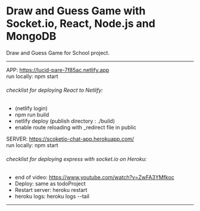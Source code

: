 # Draw and Guess Game with Socket.io, React, Node.js and MongoDB

Draw and Guess Game for School project.

<hr/>

APP: https://lucid-pare-7f85ac.netlify.app
<br />
run locally: npm start

###### checklist for deploying React to Netlify:
- (netlify login)
- npm run build
- netlify deploy (publish directory : ./build)
- enable route reloading with _redirect file in public

SERVER: https://scoketio-chat-app.herokuapp.com/
<br />
run locally: npm start

###### checklist for deploying express with socket.io on Heroku:
- end of video: https://www.youtube.com/watch?v=ZwFA3YMfkoc
- Deploy: same as todoProject
- Restart server: heroku restart
- heroku logs: heroku logs --tail
<hr/>

